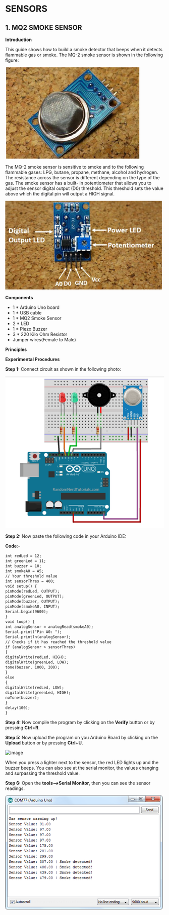 # SENSORS
## 1. MQ2 SMOKE SENSOR
**Introduction**

This guide shows how to build a smoke detector that beeps when it detects
flammable gas or smoke. The MQ-2 smoke sensor is shown in the following figure:

![image](/smoke1.jpg)

The MQ-2 smoke sensor is sensitive to smoke and to the following flammable gases:
LPG, butane, propane, methane, alcohol and hydrogen. The resistance across the
sensor is different depending on the type of the gas. The smoke sensor has a built-
in potentiometer that allows you to adjust the sensor digital output (D0) threshold.
This threshold sets the value above which the digital pin will output a HIGH signal.

![image](/smoke2.jpg)


**Components**
- 1 * Arduino Uno board
- 1 * USB cable
- 1 * MQ2 Smoke Sensor
- 2 * LED
- 1 * Piezo Buzzer
- 3 * 220 Kilo Ohm Resistor
- Jumper wires(Female to Male)

**Principles**

**Experimental Procedures**

**Step 1:**  Connect circuit as shown in the following photo:

![image](/smoke3.jpg)

**Step 2:** Now paste the following code in your Arduino IDE:

**Code**:-
```
int redLed = 12;
int greenLed = 11;
int buzzer = 10;
int smokeA0 = A5;
// Your threshold value
int sensorThres = 400;
void setup() {
pinMode(redLed, OUTPUT);
pinMode(greenLed, OUTPUT);
pinMode(buzzer, OUTPUT);
pinMode(smokeA0, INPUT);
Serial.begin(9600);
}
void loop() {
int analogSensor = analogRead(smokeA0);
Serial.print("Pin A0: ");
Serial.println(analogSensor);
// Checks if it has reached the threshold value
if (analogSensor > sensorThres)
{
digitalWrite(redLed, HIGH);
digitalWrite(greenLed, LOW);
tone(buzzer, 1000, 200);
}
else
{
digitalWrite(redLed, LOW);
digitalWrite(greenLed, HIGH);
noTone(buzzer);
}
delay(100);
}
```


**Step 4:**  Now compile the program by clicking on the **Verify** button or by pressing **Ctrl+R**.

**Step 5:**  Now upload the program on you Arduino Board by clicking on the **Upload** button or by pressing **Ctrl+U**.

![image](/dhtsave.jpg)

When you press a lighter next to the sensor, the red LED lights up and the buzzer
beeps. You can also see at the serial monitor, the values changing and surpassing
the threshold value.

**Step 6:**  Open the **tools-->Serial Monitor**, then you can see the sensor readings.

![image](/smoke4.jpg)
